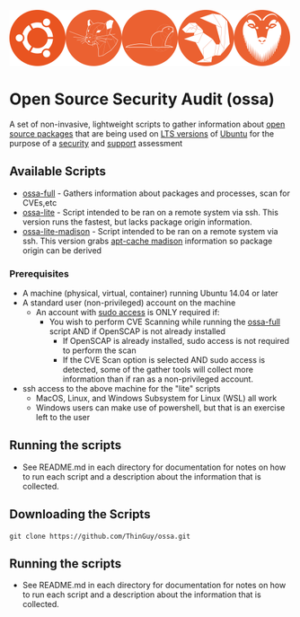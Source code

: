 <img width=100 src="https://raw.githubusercontent.com/ThinGuy/svg/master/Ubuntu_Badge-Circle_Of_Friends.svg?sanitize=true" title="Ubuntu LTS"><img width=100 src="https://raw.githubusercontent.com/ThinGuy/svg/master/Ubuntu_Badge-Focal_Fossa.svg?sanitize=true" title="Ubuntu 20.04 LTS Focal Fossa"><img width=100 src="https://raw.githubusercontent.com/ThinGuy/svg/master/Ubuntu_Badge-Bionic_Beaver.svg?sanitize=true" title="Ubuntu 18.04 LTS Bioic Beaver"><img width=100 src="https://raw.githubusercontent.com/ThinGuy/svg/master/Ubuntu_Badge-Xenial_Xerus.svg?sanitize=true" title="Ubuntu 16.04 LTS Xenial Xerus"><img width=100 src="https://raw.githubusercontent.com/ThinGuy/svg/master/Ubuntu_Badge-Trusty_Tahr.svg?sanitize=true" title="Ubuntu 14.04 LTS Trusty Tahr">

# Open Source Security Audit (ossa)
A set of non-invasive, lightweight scripts to gather information about [open source packages](https://ubuntu.com/about/packages) that are being used on [LTS versions](https://ubuntu.com/about/release-cycle) of [Ubuntu](https://ubuntu.com/about) for the purpose of a [security](https://usn.ubuntu.com/) and [support](https://ubuntu.com/support) assessment

## Available Scripts

* [ossa-full](https://github.com/ThinGuy/ossa/tree/master/ossa-full) - Gathers information about packages and processes, scan for CVEs,etc
* [ossa-lite](https://github.com/ThinGuy/ossa/tree/master/ossa-lite) - Script intended to be ran on a remote system via ssh.  This version runs the fastest, but lacks package origin information.
* [ossa-lite-madison](https://github.com/ThinGuy/ossa/tree/master/ossa-lite-madison) - Script intended to be ran on a remote system via ssh.  This version grabs [apt-cache madison](https://manpages.ubuntu.com/manpages/bionic/man8/apt-cache.8.html) information so package origin can be derived


### Prerequisites

* A machine (physical, virtual, container) running Ubuntu 14.04 or later
* A standard user (non-privileged) account on the machine
	* An account with [sudo access](https://help.ubuntu.com/community/Sudoers) is ONLY required if:
		* You wish to perform CVE Scanning while running the [ossa-full](https://github.com/ThinGuy/ossa/tree/master/ossa-full) script AND if OpenSCAP is not already installed
			* If OpenSCAP is already installed, sudo access  is not required to perform the scan
			* If the CVE Scan option is selected AND sudo access is detected, some of the gather tools will collect more information than if ran as a non-privileged account.
* ssh access to the above machine for the "lite" scripts
	* MacOS, Linux, and Windows Subsystem for Linux (WSL) all work
	* Windows users can make use of powershell, but that is an exercise left to the user


## Running the scripts

* See README.md in each directory for documentation for notes on how to run each script and a description about the information that is collected.

## Downloading the Scripts

```
git clone https://github.com/ThinGuy/ossa.git
```

## Running the scripts

* See README.md in each directory for documentation for notes on how to run each script and a description about the information that is collected.
